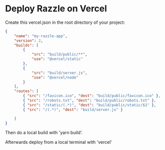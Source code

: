 # Deploy Razzle on Vercel

Create this vercel.json in the root directory of your project:

```json
{
    "name": "my-razzle-app",
    "version": 2,
    "builds": [
        {
            "src": "build/public/**",
            "use": "@vercel/static"
        },
        {
            "src": "build/server.js",
            "use": "@vercel/node"
        }
    ],
    "routes": [
        { "src": "/favicon.ico", "dest": "build/public/favicon.ico" },
        { "src": "/robots.txt", "dest": "build/public/robots.txt" },
        { "src": "/static/(.*)", "dest": "build/public/static/$1" },
        { "src": "/(.*)", "dest": "build/server.js" }

    ]
}
```

Then do a local build with 'yarn build'.

Afterwards deploy from a local terminal with 'vercel'
